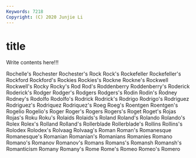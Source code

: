 ```yaml
---
Keywords: 7218
Copyright: (C) 2020 Junjie Li
---
```


# title

Write contents here!!!

Rochelle's 
Rochester 
Rochester's 
Rock 
Rock's 
Rockefeller 
Rockefeller's 
Rockford 
Rockford's 
Rockies
Rockies's 
Rockne 
Rockne's 
Rockwell 
Rockwell's 
Rocky 
Rocky's 
Rod 
Rod's 
Roddenberry
Roddenberry's 
Roderick 
Roderick's 
Rodger 
Rodger's 
Rodgers 
Rodgers's 
Rodin 
Rodin's 
Rodney
Rodney's 
Rodolfo 
Rodolfo's 
Rodrick 
Rodrick's 
Rodrigo 
Rodrigo's 
Rodriguez 
Rodriguez's 
Rodriquez
Rodriquez's 
Roeg 
Roeg's 
Roentgen 
Roentgen's 
Rogelio 
Rogelio's 
Roger 
Roger's 
Rogers
Rogers's 
Roget 
Roget's 
Rojas 
Rojas's 
Roku 
Roku's 
Rolaids 
Rolaids's 
Roland
Roland's 
Rolando 
Rolando's 
Rolex 
Rolex's 
Rolland 
Rolland's 
Rollerblade 
Rollerblade's 
Rollins
Rollins's 
Rolodex 
Rolodex's 
Rolvaag 
Rolvaag's 
Roman 
Roman's 
Romanesque 
Romanesque's 
Romanian
Romanian's 
Romanians 
Romanies 
Romano 
Romano's 
Romanov 
Romanov's 
Romans 
Romans's 
Romansh
Romansh's 
Romanticism 
Romany 
Romany's 
Rome 
Rome's 
Romeo 
Romeo's 
Romero 
